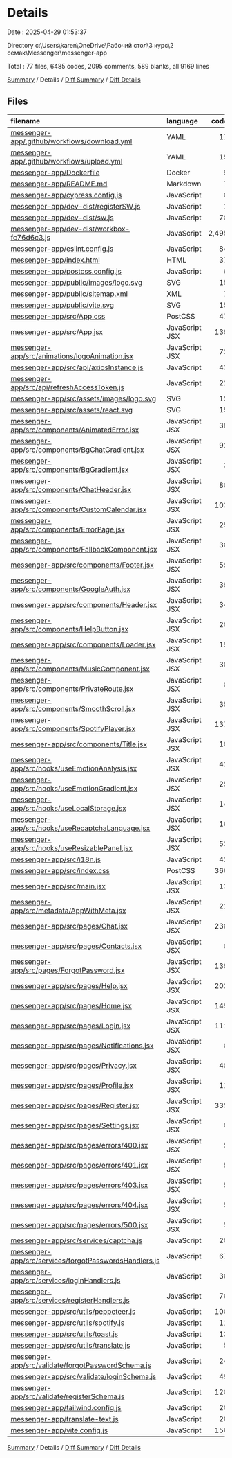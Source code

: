 # Details

Date : 2025-04-29 01:53:37

Directory c:\\Users\\karen\\OneDrive\\Рабочий стол\\3 курс\\2 семак\\Messenger\\messenger-app

Total : 77 files, 6485 codes, 2095 comments, 589 blanks, all 9169 lines

[Summary](results.md) / Details / [Diff Summary](diff.md) / [Diff Details](diff-details.md)

## Files

| filename                                                                                                        | language       |  code | comment | blank | total |
| :-------------------------------------------------------------------------------------------------------------- | :------------- | ----: | ------: | ----: | ----: |
| [messenger-app/.github/workflows/download.yml](/messenger-app/.github/workflows/download.yml)                   | YAML           |    17 |       1 |     3 |    21 |
| [messenger-app/.github/workflows/upload.yml](/messenger-app/.github/workflows/upload.yml)                       | YAML           |    15 |       0 |     2 |    17 |
| [messenger-app/Dockerfile](/messenger-app/Dockerfile)                                                           | Docker         |     9 |       0 |    12 |    21 |
| [messenger-app/README.md](/messenger-app/README.md)                                                             | Markdown       |     7 |       0 |     6 |    13 |
| [messenger-app/cypress.config.js](/messenger-app/cypress.config.js)                                             | JavaScript     |     0 |       9 |     2 |    11 |
| [messenger-app/dev-dist/registerSW.js](/messenger-app/dev-dist/registerSW.js)                                   | JavaScript     |     1 |       0 |     0 |     1 |
| [messenger-app/dev-dist/sw.js](/messenger-app/dev-dist/sw.js)                                                   | JavaScript     |    78 |      21 |    10 |   109 |
| [messenger-app/dev-dist/workbox-fc76d6c3.js](/messenger-app/dev-dist/workbox-fc76d6c3.js)                       | JavaScript     | 2,495 |   1,920 |    62 | 4,477 |
| [messenger-app/eslint.config.js](/messenger-app/eslint.config.js)                                               | JavaScript     |    84 |       0 |     7 |    91 |
| [messenger-app/index.html](/messenger-app/index.html)                                                           | HTML           |    37 |       1 |    10 |    48 |
| [messenger-app/postcss.config.js](/messenger-app/postcss.config.js)                                             | JavaScript     |     6 |       0 |     1 |     7 |
| [messenger-app/public/images/logo.svg](/messenger-app/public/images/logo.svg)                                   | SVG            |    15 |       0 |     1 |    16 |
| [messenger-app/public/sitemap.xml](/messenger-app/public/sitemap.xml)                                           | XML            |     7 |       0 |     1 |     8 |
| [messenger-app/public/vite.svg](/messenger-app/public/vite.svg)                                                 | SVG            |    15 |       0 |     1 |    16 |
| [messenger-app/src/App.css](/messenger-app/src/App.css)                                                         | PostCSS        |    47 |       3 |    10 |    60 |
| [messenger-app/src/App.jsx](/messenger-app/src/App.jsx)                                                         | JavaScript JSX |   139 |      41 |    14 |   194 |
| [messenger-app/src/animations/logoAnimation.jsx](/messenger-app/src/animations/logoAnimation.jsx)               | JavaScript JSX |    73 |       0 |     5 |    78 |
| [messenger-app/src/api/axiosInstance.js](/messenger-app/src/api/axiosInstance.js)                               | JavaScript     |    43 |       1 |     8 |    52 |
| [messenger-app/src/api/refreshAccessToken.js](/messenger-app/src/api/refreshAccessToken.js)                     | JavaScript     |    22 |       0 |     8 |    30 |
| [messenger-app/src/assets/images/logo.svg](/messenger-app/src/assets/images/logo.svg)                           | SVG            |    15 |       0 |     1 |    16 |
| [messenger-app/src/assets/react.svg](/messenger-app/src/assets/react.svg)                                       | SVG            |    15 |       0 |     1 |    16 |
| [messenger-app/src/components/AnimatedError.jsx](/messenger-app/src/components/AnimatedError.jsx)               | JavaScript JSX |    38 |       0 |     5 |    43 |
| [messenger-app/src/components/BgChatGradient.jsx](/messenger-app/src/components/BgChatGradient.jsx)             | JavaScript JSX |    92 |       0 |     9 |   101 |
| [messenger-app/src/components/BgGradient.jsx](/messenger-app/src/components/BgGradient.jsx)                     | JavaScript JSX |     3 |       0 |     1 |     4 |
| [messenger-app/src/components/ChatHeader.jsx](/messenger-app/src/components/ChatHeader.jsx)                     | JavaScript JSX |    80 |       0 |     4 |    84 |
| [messenger-app/src/components/CustomCalendar.jsx](/messenger-app/src/components/CustomCalendar.jsx)             | JavaScript JSX |   103 |       5 |    11 |   119 |
| [messenger-app/src/components/ErrorPage.jsx](/messenger-app/src/components/ErrorPage.jsx)                       | JavaScript JSX |    25 |       0 |     5 |    30 |
| [messenger-app/src/components/FallbackComponent.jsx](/messenger-app/src/components/FallbackComponent.jsx)       | JavaScript JSX |    38 |       2 |     4 |    44 |
| [messenger-app/src/components/Footer.jsx](/messenger-app/src/components/Footer.jsx)                             | JavaScript JSX |    59 |       0 |     6 |    65 |
| [messenger-app/src/components/GoogleAuth.jsx](/messenger-app/src/components/GoogleAuth.jsx)                     | JavaScript JSX |    39 |       0 |     4 |    43 |
| [messenger-app/src/components/Header.jsx](/messenger-app/src/components/Header.jsx)                             | JavaScript JSX |    34 |       0 |     5 |    39 |
| [messenger-app/src/components/HelpButton.jsx](/messenger-app/src/components/HelpButton.jsx)                     | JavaScript JSX |    20 |       0 |     1 |    21 |
| [messenger-app/src/components/Loader.jsx](/messenger-app/src/components/Loader.jsx)                             | JavaScript JSX |    19 |       0 |     3 |    22 |
| [messenger-app/src/components/MusicComponent.jsx](/messenger-app/src/components/MusicComponent.jsx)             | JavaScript JSX |    30 |       0 |     5 |    35 |
| [messenger-app/src/components/PrivateRoute.jsx](/messenger-app/src/components/PrivateRoute.jsx)                 | JavaScript JSX |     8 |       0 |     5 |    13 |
| [messenger-app/src/components/SmoothScroll.jsx](/messenger-app/src/components/SmoothScroll.jsx)                 | JavaScript JSX |    35 |       0 |     6 |    41 |
| [messenger-app/src/components/SpotifyPlayer.jsx](/messenger-app/src/components/SpotifyPlayer.jsx)               | JavaScript JSX |   137 |       0 |    10 |   147 |
| [messenger-app/src/components/Title.jsx](/messenger-app/src/components/Title.jsx)                               | JavaScript JSX |    10 |       0 |     3 |    13 |
| [messenger-app/src/hooks/useEmotionAnalysis.jsx](/messenger-app/src/hooks/useEmotionAnalysis.jsx)               | JavaScript JSX |    42 |       0 |     7 |    49 |
| [messenger-app/src/hooks/useEmotionGradient.jsx](/messenger-app/src/hooks/useEmotionGradient.jsx)               | JavaScript JSX |    25 |       0 |     9 |    34 |
| [messenger-app/src/hooks/useLocalStorage.jsx](/messenger-app/src/hooks/useLocalStorage.jsx)                     | JavaScript JSX |    14 |       0 |     4 |    18 |
| [messenger-app/src/hooks/useRecaptchaLanguage.jsx](/messenger-app/src/hooks/useRecaptchaLanguage.jsx)           | JavaScript JSX |    16 |       0 |     5 |    21 |
| [messenger-app/src/hooks/useResizablePanel.jsx](/messenger-app/src/hooks/useResizablePanel.jsx)                 | JavaScript JSX |    53 |      11 |    15 |    79 |
| [messenger-app/src/i18n.js](/messenger-app/src/i18n.js)                                                         | JavaScript     |    42 |       0 |    12 |    54 |
| [messenger-app/src/index.css](/messenger-app/src/index.css)                                                     | PostCSS        |   366 |      15 |    86 |   467 |
| [messenger-app/src/main.jsx](/messenger-app/src/main.jsx)                                                       | JavaScript JSX |    13 |      10 |     3 |    26 |
| [messenger-app/src/metadata/AppWithMeta.jsx](/messenger-app/src/metadata/AppWithMeta.jsx)                       | JavaScript JSX |    21 |       0 |     7 |    28 |
| [messenger-app/src/pages/Chat.jsx](/messenger-app/src/pages/Chat.jsx)                                           | JavaScript JSX |   238 |       2 |    18 |   258 |
| [messenger-app/src/pages/Contacts.jsx](/messenger-app/src/pages/Contacts.jsx)                                   | JavaScript JSX |     0 |       0 |     1 |     1 |
| [messenger-app/src/pages/ForgotPassword.jsx](/messenger-app/src/pages/ForgotPassword.jsx)                       | JavaScript JSX |   139 |       0 |    10 |   149 |
| [messenger-app/src/pages/Help.jsx](/messenger-app/src/pages/Help.jsx)                                           | JavaScript JSX |   202 |       0 |    10 |   212 |
| [messenger-app/src/pages/Home.jsx](/messenger-app/src/pages/Home.jsx)                                           | JavaScript JSX |   149 |       0 |    11 |   160 |
| [messenger-app/src/pages/Login.jsx](/messenger-app/src/pages/Login.jsx)                                         | JavaScript JSX |   111 |       8 |     5 |   124 |
| [messenger-app/src/pages/Notifications.jsx](/messenger-app/src/pages/Notifications.jsx)                         | JavaScript JSX |     0 |       0 |     1 |     1 |
| [messenger-app/src/pages/Privacy.jsx](/messenger-app/src/pages/Privacy.jsx)                                     | JavaScript JSX |    48 |       0 |     2 |    50 |
| [messenger-app/src/pages/Profile.jsx](/messenger-app/src/pages/Profile.jsx)                                     | JavaScript JSX |    11 |       0 |     3 |    14 |
| [messenger-app/src/pages/Register.jsx](/messenger-app/src/pages/Register.jsx)                                   | JavaScript JSX |   335 |       5 |    31 |   371 |
| [messenger-app/src/pages/Settings.jsx](/messenger-app/src/pages/Settings.jsx)                                   | JavaScript JSX |     0 |       1 |     1 |     2 |
| [messenger-app/src/pages/errors/400.jsx](/messenger-app/src/pages/errors/400.jsx)                               | JavaScript JSX |     5 |       0 |     3 |     8 |
| [messenger-app/src/pages/errors/401.jsx](/messenger-app/src/pages/errors/401.jsx)                               | JavaScript JSX |     5 |       0 |     3 |     8 |
| [messenger-app/src/pages/errors/403.jsx](/messenger-app/src/pages/errors/403.jsx)                               | JavaScript JSX |     5 |       0 |     3 |     8 |
| [messenger-app/src/pages/errors/404.jsx](/messenger-app/src/pages/errors/404.jsx)                               | JavaScript JSX |     5 |       0 |     3 |     8 |
| [messenger-app/src/pages/errors/500.jsx](/messenger-app/src/pages/errors/500.jsx)                               | JavaScript JSX |     5 |       0 |     3 |     8 |
| [messenger-app/src/services/captcha.js](/messenger-app/src/services/captcha.js)                                 | JavaScript     |    20 |       0 |     5 |    25 |
| [messenger-app/src/services/forgotPasswordsHandlers.js](/messenger-app/src/services/forgotPasswordsHandlers.js) | JavaScript     |    67 |       1 |     5 |    73 |
| [messenger-app/src/services/loginHandlers.js](/messenger-app/src/services/loginHandlers.js)                     | JavaScript     |    36 |       1 |     7 |    44 |
| [messenger-app/src/services/registerHandlers.js](/messenger-app/src/services/registerHandlers.js)               | JavaScript     |    76 |       1 |     9 |    86 |
| [messenger-app/src/utils/peppeteer.js](/messenger-app/src/utils/peppeteer.js)                                   | JavaScript     |   100 |       0 |    16 |   116 |
| [messenger-app/src/utils/spotify.js](/messenger-app/src/utils/spotify.js)                                       | JavaScript     |    11 |       0 |     1 |    12 |
| [messenger-app/src/utils/toast.js](/messenger-app/src/utils/toast.js)                                           | JavaScript     |    13 |       0 |     2 |    15 |
| [messenger-app/src/utils/translate.js](/messenger-app/src/utils/translate.js)                                   | JavaScript     |     5 |       0 |     3 |     8 |
| [messenger-app/src/validate/forgotPasswordSchema.js](/messenger-app/src/validate/forgotPasswordSchema.js)       | JavaScript     |    24 |       0 |     5 |    29 |
| [messenger-app/src/validate/loginSchema.js](/messenger-app/src/validate/loginSchema.js)                         | JavaScript     |    49 |       0 |     5 |    54 |
| [messenger-app/src/validate/registerSchema.js](/messenger-app/src/validate/registerSchema.js)                   | JavaScript     |   120 |       0 |     7 |   127 |
| [messenger-app/tailwind.config.js](/messenger-app/tailwind.config.js)                                           | JavaScript     |    20 |       1 |     1 |    22 |
| [messenger-app/translate-text.js](/messenger-app/translate-text.js)                                             | JavaScript     |    28 |       0 |     7 |    35 |
| [messenger-app/vite.config.js](/messenger-app/vite.config.js)                                                   | JavaScript     |   156 |      35 |     8 |   199 |

[Summary](results.md) / Details / [Diff Summary](diff.md) / [Diff Details](diff-details.md)

